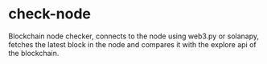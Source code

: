 # check-node
Blockchain node checker, connects to the node using web3.py or solanapy, fetches the latest block in the node and compares it with the explore api of the blockchain.
